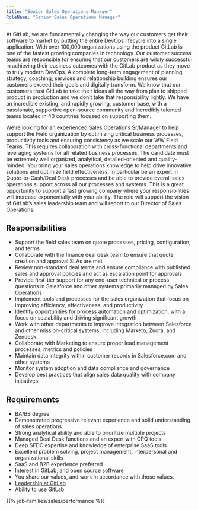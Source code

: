 ```yaml
---
title: "Senior Sales Operations Manager"
RoleName: "Senior Sales Operations Manager"
---
```


At GitLab, we are fundamentally changing the way our customers get their software to market by putting the entire DevOps lifecycle into a single application. With over 100,000 organizations using the product GitLab is one of the fastest growing companies in technology. Our customer success teams are responsible for ensuring that our customers are wildly successful in achieving their business outcomes with the GitLab product as they move to truly modern DevOps. A complete long-term engagement of planning, strategy, coaching, services and relationship building ensures our customers exceed their goals and digitally transform. We know that our customers trust GitLab to take their ideas all the way from plan to shipped product in production and we don’t take that responsibility lightly. We have an incredible existing, and rapidly growing, customer base, with a passionate, supportive open-source community and incredibly talented teams located in 40 countries focused on supporting them.

We're looking for an experienced Sales Operations Sr/Manager to help support the Field organization by optimizing critical business processes, productivity tools and ensuring consistency as we scale our WW Field Teams.  This requires collaboration with cross-functional departments and leveraging systems for all related business processes.  The candidate must be extremely well organized, analytical, detailed-oriented and quality-minded.  You bring your sales operations knowledge to help drive innovative solutions and optimize field effectiveness. In particular be an expert in Quote-to-Cash/Deal Desk processes and be able to provide overall sales operations support across all our processes and systems.  This is a great opportunity to support a fast growing company where your responsibilities will increase exponentially with your ability.  The role will support the vision of GitLab’s sales leadership team and will report to our Director of Sales Operations.

## Responsibilities

- Support the field sales team on quote processes, pricing, configuration, and terms
- Collaborate with the finance deal desk team to ensure that quote creation and approval SLAs are met
- Review non-standard deal terms and ensure compliance with published sales and approval policies and act as escalation point for approvals
- Provide first-tier support for any end-user technical or process questions in Salesforce and other systems primarily managed by Sales Operations
- Implement tools and processes for the sales organization that focus on improving efficiency, effectiveness, and productivity
- Identify opportunities for process automation and optimization, with a focus on scalability and driving significant growth
- Work with other departments to improve integration between Salesforce and other mission-critical systems, including Marketo, Zuora, and Zendesk
- Collaborate with Marketing to ensure proper lead management processes, metrics and policies
- Maintain data integrity within customer records in Salesforce.com and other systems
- Monitor system adoption and data compliance and governance
- Develop best practices that align sales data quality with company initiatives

## Requirements

- BA/BS degree
- Demonstrated progressive relevant experience and solid understanding of sales operations
- Strong analytical ability and able to prioritize multiple projects
- Managed Deal Desk functions and an expert with CPQ tools
- Deep SFDC expertise and knowledge of enterprise SaaS tools
- Excellent problem solving, project management, interpersonal and organizational skills
- SaaS and B2B experience preferred
- Interest in GitLab, and open source software
- You share our values, and work in accordance with those values.
- [Leadership at GitLab](https://about.gitlab.com/company/team/structure/#management-group)
- Ability to use GitLab

{{% job-families/sales/performance %}}
